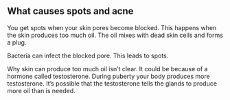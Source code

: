 ## What causes spots and acne

You get spots when your skin pores become blocked. This happens when the skin produces too much oil. The oil mixes with dead skin cells and forms a plug.

Bacteria can infect the blocked pore. This leads to spots.

Why skin can produce too much oil isn’t clear. It could be because of a hormone called testosterone. During puberty your body produces more testosterone. It’s possible that the testosterone tells the glands to produce more oil than is needed.